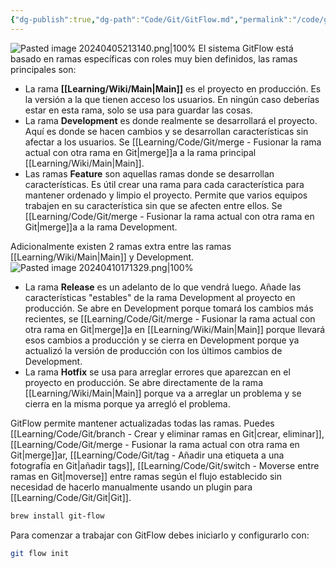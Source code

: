 ```yaml
---
{"dg-publish":true,"dg-path":"Code/Git/GitFlow.md","permalink":"/code/git/git-flow/","created":"2024-04-10T17:42","updated":"2024-04-12T19:36"}
---
```



![Pasted image 20240405213140.png|100%](/img/user/Engine/Attachments/Pasted%20image%2020240405213140.png)
El sistema GitFlow está basado en ramas específicas con roles muy bien definidos, las ramas principales son:
- La rama **[[Learning/Wiki/Main\|Main]]** es el proyecto en producción. Es la versión a la que tienen acceso los usuarios. En ningún caso deberías estar en esta rama, solo se usa para guardar las cosas.
- La rama **Development** es donde realmente se desarrollará el proyecto. Aquí es donde se hacen cambios y se desarrollan características sin afectar a los usuarios. Se [[Learning/Code/Git/merge - Fusionar la rama actual con otra rama en Git\|merge]]a a la rama principal [[Learning/Wiki/Main\|Main]].
- Las ramas **Feature** son aquellas ramas donde se desarrollan características. Es útil crear una rama para cada característica para mantener ordenado y limpio el proyecto. Permite que varios equipos trabajen en su característica sin que se afecten entre ellos. Se [[Learning/Code/Git/merge - Fusionar la rama actual con otra rama en Git\|merge]]a a la rama Development.

Adicionalmente existen 2 ramas extra entre las ramas [[Learning/Wiki/Main\|Main]] y Development.
 ![Pasted image 20240410171329.png|100%](/img/user/Engine/Attachments/Pasted%20image%2020240410171329.png)
 - La rama **Release** es un adelanto de lo que vendrá luego. Añade las características "estables" de la rama Development al proyecto en producción. Se abre en Development porque tomará los cambios más recientes, se [[Learning/Code/Git/merge - Fusionar la rama actual con otra rama en Git\|merge]]a en [[Learning/Wiki/Main\|Main]] porque llevará esos cambios a producción y se cierra en Development porque ya actualizó la versión de producción con los últimos cambios de Development.
 - La rama **Hotfix** se usa para arreglar errores que aparezcan en el proyecto en producción. Se abre directamente de la rama [[Learning/Wiki/Main\|Main]] porque va a arreglar un problema y se cierra en la misma porque ya arregló el problema.

GitFlow permite mantener actualizadas todas las ramas. Puedes [[Learning/Code/Git/branch - Crear y eliminar ramas en Git\|crear, eliminar]], [[Learning/Code/Git/merge - Fusionar la rama actual con otra rama en Git\|merge]]ar, [[Learning/Code/Git/tag - Añadir una etiqueta a una fotografía en Git\|añadir tags]], [[Learning/Code/Git/switch - Moverse entre ramas en Git\|moverse]] entre ramas según el flujo establecido sin necesidad de hacerlo manualmente usando un plugin para [[Learning/Code/Git/Git\|Git]]. 
```sh
brew install git-flow
```

Para comenzar a trabajar con GitFlow debes iniciarlo y configurarlo con:
```sh
git flow init
```
